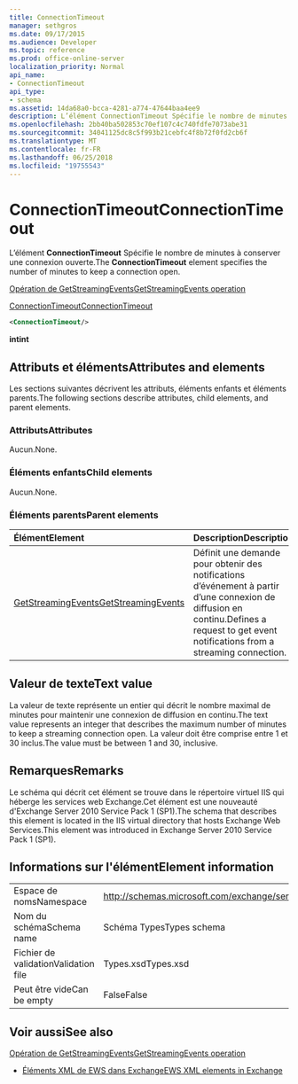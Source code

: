 ```yaml
---
title: ConnectionTimeout
manager: sethgros
ms.date: 09/17/2015
ms.audience: Developer
ms.topic: reference
ms.prod: office-online-server
localization_priority: Normal
api_name:
- ConnectionTimeout
api_type:
- schema
ms.assetid: 14da68a0-bcca-4281-a774-47644baa4ee9
description: L’élément ConnectionTimeout Spécifie le nombre de minutes à conserver une connexion ouverte.
ms.openlocfilehash: 2bb40ba502853c70ef107c4c740fdfe7073abe31
ms.sourcegitcommit: 34041125dc8c5f993b21cebfc4f8b72f0fd2cb6f
ms.translationtype: MT
ms.contentlocale: fr-FR
ms.lasthandoff: 06/25/2018
ms.locfileid: "19755543"
---
```

# <a name="connectiontimeout"></a><span data-ttu-id="7da0a-103">ConnectionTimeout</span><span class="sxs-lookup"><span data-stu-id="7da0a-103">ConnectionTimeout</span></span>

<span data-ttu-id="7da0a-104">L’élément **ConnectionTimeout** Spécifie le nombre de minutes à conserver une connexion ouverte.</span><span class="sxs-lookup"><span data-stu-id="7da0a-104">The **ConnectionTimeout** element specifies the number of minutes to keep a connection open.</span></span> 
  
[<span data-ttu-id="7da0a-105">Opération de GetStreamingEvents</span><span class="sxs-lookup"><span data-stu-id="7da0a-105">GetStreamingEvents operation</span></span>](getstreamingevents-operation.md)
  
[<span data-ttu-id="7da0a-106">ConnectionTimeout</span><span class="sxs-lookup"><span data-stu-id="7da0a-106">ConnectionTimeout</span></span>](connectiontimeout.md)
  
```xml
<ConnectionTimeout/>
```

 <span data-ttu-id="7da0a-107">**int**</span><span class="sxs-lookup"><span data-stu-id="7da0a-107">**int**</span></span>
## <a name="attributes-and-elements"></a><span data-ttu-id="7da0a-108">Attributs et éléments</span><span class="sxs-lookup"><span data-stu-id="7da0a-108">Attributes and elements</span></span>

<span data-ttu-id="7da0a-109">Les sections suivantes décrivent les attributs, éléments enfants et éléments parents.</span><span class="sxs-lookup"><span data-stu-id="7da0a-109">The following sections describe attributes, child elements, and parent elements.</span></span>
  
### <a name="attributes"></a><span data-ttu-id="7da0a-110">Attributs</span><span class="sxs-lookup"><span data-stu-id="7da0a-110">Attributes</span></span>

<span data-ttu-id="7da0a-111">Aucun.</span><span class="sxs-lookup"><span data-stu-id="7da0a-111">None.</span></span>
  
### <a name="child-elements"></a><span data-ttu-id="7da0a-112">Éléments enfants</span><span class="sxs-lookup"><span data-stu-id="7da0a-112">Child elements</span></span>

<span data-ttu-id="7da0a-113">Aucun.</span><span class="sxs-lookup"><span data-stu-id="7da0a-113">None.</span></span>
  
### <a name="parent-elements"></a><span data-ttu-id="7da0a-114">Éléments parents</span><span class="sxs-lookup"><span data-stu-id="7da0a-114">Parent elements</span></span>

|<span data-ttu-id="7da0a-115">**Élément**</span><span class="sxs-lookup"><span data-stu-id="7da0a-115">**Element**</span></span>|<span data-ttu-id="7da0a-116">**Description**</span><span class="sxs-lookup"><span data-stu-id="7da0a-116">**Description**</span></span>|
|:-----|:-----|
|[<span data-ttu-id="7da0a-117">GetStreamingEvents</span><span class="sxs-lookup"><span data-stu-id="7da0a-117">GetStreamingEvents</span></span>](getstreamingevents.md) <br/> |<span data-ttu-id="7da0a-118">Définit une demande pour obtenir des notifications d’événement à partir d’une connexion de diffusion en continu.</span><span class="sxs-lookup"><span data-stu-id="7da0a-118">Defines a request to get event notifications from a streaming connection.</span></span>  <br/> |
   
## <a name="text-value"></a><span data-ttu-id="7da0a-119">Valeur de texte</span><span class="sxs-lookup"><span data-stu-id="7da0a-119">Text value</span></span>

<span data-ttu-id="7da0a-120">La valeur de texte représente un entier qui décrit le nombre maximal de minutes pour maintenir une connexion de diffusion en continu.</span><span class="sxs-lookup"><span data-stu-id="7da0a-120">The text value represents an integer that describes the maximum number of minutes to keep a streaming connection open.</span></span> <span data-ttu-id="7da0a-121">La valeur doit être comprise entre 1 et 30 inclus.</span><span class="sxs-lookup"><span data-stu-id="7da0a-121">The value must be between 1 and 30, inclusive.</span></span>
  
## <a name="remarks"></a><span data-ttu-id="7da0a-122">Remarques</span><span class="sxs-lookup"><span data-stu-id="7da0a-122">Remarks</span></span>

<span data-ttu-id="7da0a-123">Le schéma qui décrit cet élément se trouve dans le répertoire virtuel IIS qui héberge les services web Exchange.Cet élément est une nouveauté d'Exchange Server 2010 Service Pack 1 (SP1).</span><span class="sxs-lookup"><span data-stu-id="7da0a-123">The schema that describes this element is located in the IIS virtual directory that hosts Exchange Web Services.This element was introduced in Exchange Server 2010 Service Pack 1 (SP1).</span></span>
  
## <a name="element-information"></a><span data-ttu-id="7da0a-124">Informations sur l'élément</span><span class="sxs-lookup"><span data-stu-id="7da0a-124">Element information</span></span>

|||
|:-----|:-----|
|<span data-ttu-id="7da0a-125">Espace de noms</span><span class="sxs-lookup"><span data-stu-id="7da0a-125">Namespace</span></span>  <br/> |http://schemas.microsoft.com/exchange/services/2006/types  <br/> |
|<span data-ttu-id="7da0a-126">Nom du schéma</span><span class="sxs-lookup"><span data-stu-id="7da0a-126">Schema name</span></span>  <br/> |<span data-ttu-id="7da0a-127">Schéma Types</span><span class="sxs-lookup"><span data-stu-id="7da0a-127">Types schema</span></span>  <br/> |
|<span data-ttu-id="7da0a-128">Fichier de validation</span><span class="sxs-lookup"><span data-stu-id="7da0a-128">Validation file</span></span>  <br/> |<span data-ttu-id="7da0a-129">Types.xsd</span><span class="sxs-lookup"><span data-stu-id="7da0a-129">Types.xsd</span></span>  <br/> |
|<span data-ttu-id="7da0a-130">Peut être vide</span><span class="sxs-lookup"><span data-stu-id="7da0a-130">Can be empty</span></span>  <br/> |<span data-ttu-id="7da0a-131">False</span><span class="sxs-lookup"><span data-stu-id="7da0a-131">False</span></span>  <br/> |
   
## <a name="see-also"></a><span data-ttu-id="7da0a-132">Voir aussi</span><span class="sxs-lookup"><span data-stu-id="7da0a-132">See also</span></span>



[<span data-ttu-id="7da0a-133">Opération de GetStreamingEvents</span><span class="sxs-lookup"><span data-stu-id="7da0a-133">GetStreamingEvents operation</span></span>](getstreamingevents-operation.md)


- [<span data-ttu-id="7da0a-134">Éléments XML de EWS dans Exchange</span><span class="sxs-lookup"><span data-stu-id="7da0a-134">EWS XML elements in Exchange</span></span>](ews-xml-elements-in-exchange.md)

